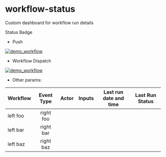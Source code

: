 # workflow-status
Custom dashboard for workflow run details


Status Badge

- Push

[![demo_workflow](https://github.com/vpulagarwal/workflow-status/actions/workflows/sample.yml/badge.svg?branch=main&event=push)](https://github.com/vpulagarwal/workflow-status/actions/workflows/sample.yml)

- Workflow Dispatch


[![demo_workflow](https://github.com/vpulagarwal/workflow-status/actions/workflows/sample.yml/badge.svg?branch=main&event=workflow_dispatch)](https://github.com/vpulagarwal/workflow-status/actions/workflows/sample.yml)


- Other params:


| Workflow  | Event Type | Actor | Inputs | Last run date and time | Last Run Status |
| ------------- |:-------------:|:-------------:|:-------------:|:-------------:|:-------------:|
| left foo      | right foo     |
| left bar      | right bar     |
| left baz      | right baz     |